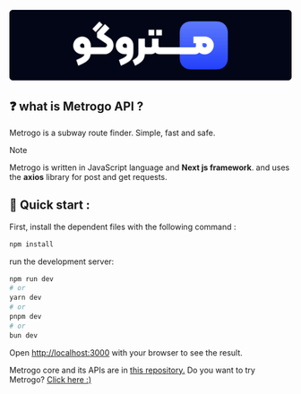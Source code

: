 ![Example Image](banner.png)
## ❓ what is Metrogo API ?

Metrogo is a subway route finder. Simple, fast and safe.

> [!NOTE]  
> Metrogo is written in JavaScript language and **Next js framework**. and uses the **axios** library for post and get requests.


## 🚀 Quick start :

First, install the dependent files with the following command :

```bash
npm install
```

run the development server:

```bash
npm run dev
# or
yarn dev
# or
pnpm dev
# or
bun dev
```

Open [http://localhost:3000](http://localhost:3000) with your browser to see the result.

Metrogo core and its APIs are in [this repository.](https://github.com/mohamadrzm/Metrogo-Core) 
Do you want to try Metrogo? [Click here :)](https://metrogo.vercel.app) 
